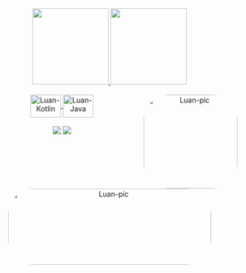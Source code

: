 <div align="center">
  <a href="https://github.com/LuanCasarotto">
  <img height="150em" src="https://github-readme-stats.vercel.app/api?username=LuanCasarotto&show_icons=true&theme=dark&include_all_commits=true&count_private=true"/>
  <img height="150em" src="https://github-readme-stats.vercel.app/api/top-langs/?username=LuanCasarotto&layout=compact&langs_count=7&theme=dark"/>
</div>
  
  <div align="center" style="display: inline_block"><br>
  <img align="center" alt="Luan-Kotlin" height="45" width="60" src="https://cdn.jsdelivr.net/gh/devicons/devicon/icons/kotlin/kotlin-original.svg">
  <img align="center" alt="Luan-Java" height="45" width="60" src="https://cdn.jsdelivr.net/gh/devicons/devicon/icons/java/java-original.svg">
  <img align="right" alt="Luan-pic" height="185" style="border-radius:50px;" src="https://i.imgur.com/vU3JTB6.gif">
</div>

  </br>
  
<div align="center"> 
  <a href="https://www.instagram.com/luanmenegatti_/" target="_blank"><img src="https://img.shields.io/badge/-Instagram-%23E4405F?style=for-the-badge&logo=instagram&logoColor=white"           target="_blank"></a>
  <a href="www.linkedin.com/in/luan-casarotto" target="_blank"><img src="https://img.shields.io/badge/-LinkedIn-%230077B5?style=for-the-badge&logo=linkedin&logoColor=white"       target="_blank"></a> 
</div>

<div align="center">
  <img alt="Luan-pic" height="150" width="400" style="border-radius:50px;" src="https://c.tenor.com/2uyENRmiUt0AAAAC/coding.gif">
     </div>
